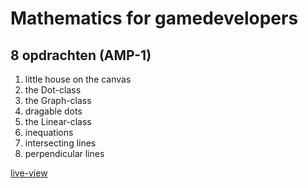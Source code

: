 # Mathematics for gamedevelopers

## 8 opdrachten (AMP-1)

1. little house on the canvas
2. the Dot-class
3. the Graph-class
4. dragable dots
5. the Linear-class
6. inequations
7. intersecting lines
8. perpendicular lines

[live-view](https://sjo.hosts1.ma-cloud.nl/js-physics-engine-2021-leraar/)
